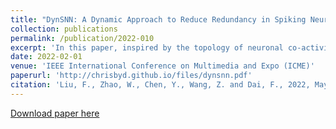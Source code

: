```yaml
---
title: "DynSNN: A Dynamic Approach to Reduce Redundancy in Spiking Neural Networks"
collection: publications
permalink: /publication/2022-010
excerpt: 'In this paper, inspired by the topology of neuronal co-activity in the neural system, we propose a dynamic pruning framework (dubbed DynSNN) for SNNs, enabling us to seamlessly optimize network topology on the ﬂy almost without accuracy loss.'
date: 2022-02-01
venue: 'IEEE International Conference on Multimedia and Expo (ICME)'
paperurl: 'http://chrisbyd.github.io/files/dynsnn.pdf'
citation: 'Liu, F., Zhao, W., Chen, Y., Wang, Z. and Dai, F., 2022, May. DynSNN: A Dynamic Approach to Reduce Redundancy in Spiking Neural Networks. In ICASSP 2022-2022 IEEE International Conference on Acoustics, Speech and Signal Processing (ICASSP) (pp. 2130-2134). IEEE.'
---
```

[Download paper here](http://chrisbyd.github.io/files/dynsnn.pdf)

